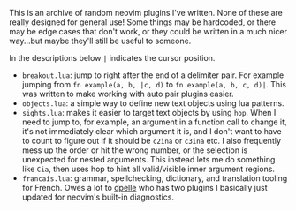 This is an archive of random neovim plugins I've written. None of these are really designed for general use! Some things may be hardcoded, or there may be edge cases that don't work, or they could be written in a much nicer way...but maybe they'll still be useful to someone.

In the descriptions below `|` indicates the cursor position.

- `breakout.lua`: jump to right after the end of a delimiter pair. For example jumping from `fn example(a, b, |c, d)` to `fn example(a, b, c, d)|`. This was written to make working with auto pair plugins easier.
- `objects.lua`: a simple way to define new text objects using lua patterns.
- `sights.lua`: makes it easier to target text objects by using `hop`. When I need to jump to, for example, an argument in a function call to change it, it's not immediately clear which argument it is, and I don't want to have to count to figure out if it should be `c2ina` or `c3ina` etc. I also frequently mess up the order or hit the wrong number, or the selection is unexpected for nested arguments. This instead lets me do something like `Cia`, then uses hop to hint all valid/visible inner argument regions.
- `francais.lua`: grammar, spellchecking, dictionary, and translation tooling for French. Owes a lot to [dpelle](https://github.com/dpelle) who has two plugins I basically just updated for neovim's built-in diagnostics.
